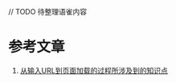 // TODO 待整理语雀内容


# 参考文章
1. [从输入URL到页面加载的过程所涉及到的知识点
   ](https://juejin.cn/post/6922749876489224199)
